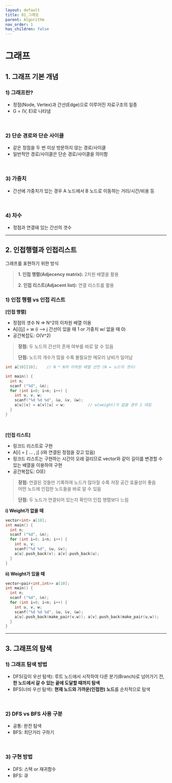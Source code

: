 ```yaml
---
layout: default
title: 01_그래프
parent: Algorithm
nav_order: 1
has_children: false
---
```


# 그래프

## 1. 그래프 기본 개념  

### 1) 그래프란?  
- 정점(Node, Vertex)과 간선(Edge)으로 이루어진 자료구조의 일종  
- G = (V, E)로 나타냄

<br/>

### 2) 단순 경로와 단순 사이클  
- 같은 정점을 두 번 이상 방문하지 않는 경로/사이클  
- 일반적안 경로/사이클은 단순 경로/사이클을 의미함

<br/>

### 3) 가중치  
- 간선에 가중치가 있는 경우 A 노드에서 B 노드로 이동하는 거리/시간/비용 등

<br/>

### 4) 차수  
- 정점과 연결돼 있는 간선의 갯수  

<hr/>

## 2. 인접행렬과 인접리스트  

그래프를 표현하기 위한 방식  

> **1. 인접 행렬(Adjecency matrix):** 2차원 배열을 활용
> 
> **2. 인접 리스트(Adjacent list):** 연결 리스트를 활용

### 1) 인접 행렬 vs 인접 리스트  

**[인접 행렬]**  
- 정점의 갯수 N => N^2의 이차원 배열 이용  
- A[i][j] = w (i --> j 간선이 있을 때 1 or 가중치 w/ 없을 때 0)  
- 공간복잡도: O(V^2)  


> **장점:** 두 노드의 간선의 존재 여부를 바로 알 수 있음
> 
> **단점:** 노드의 개수가 많을 수록 불필요한 메모리 낭비가 일어남

``` c++
int a[10][10];    // N * N의 이차원 배열 선언 (N = 노드의 갯수)

int main() {
  int n;
  scanf ("%d", &n);
  for (int i=0; i<n; i++) {
    int u, v, w;
    scanf("%d %d %d", &u, &v, &w);
    a[u][v] = a[v][u] = w;          // w(weight)가 없을 경우 1 대입
  }
}
```
<br/>

**[인접 리스트]**  
- 링크드 리스트로 구현  
- A[i] = [ ... , j] (i와 연결된 정점을 갖고 있음)  
- 링크드 리스트는 구현하는 시간이 오래 걸리므로 vector와 같이 길이를 변경할 수 있는 배열을 이용하여 구현  
- 공간복잡도: O(E)  


> **장점:** 연결된 것들만 기록하여 노드가 많아질 수록 저장 공간 효율성이 좋음  
> 어떤 노드에 인접한 노드들을 바로 알 수 있음
>   
> **단점:** 두 노드가 연결되어 있는지 확인이 인접 행렬보다 느림


**i) Weight가 없을 때**
``` c++
vector<int> a[10];
int main() {
  int n;
  scanf ("%d", &n);
  for (int i=0; i<n; i++) {
    int u, v;
    scanf("%d %d", &u, &v);
    a[u].push_back(v); a[v].push_back(u);
  }
}
```

**ii) Weight가 있을 때**
``` c++
vector<pair<int,int>> a[10];
int main() {
  int n;
  scanf ("%d", &n);
  for (int i=0; i<n; i++) {
    int u, v, w;
    scanf("%d %d %d", &u, &v, &w);
    a[u].push_back(make_pair(v,w)); a[v].push_back(make_pair(u,w));
  }
}
```

<hr/>

## 3. 그래프의 탐색  

### 1) 그래프 탐색 방법  

- DFS(깊이 우선 탐색): 루트 노드에서 시작하여 다른 분기(Branch)로 넘어가기 전, **한 노드에서 갈 수 있는 끝에 도달할 때까지 탐색**  
- BFS(너비 우선 탐색): **현재 노드와 가까운(인접한) 노드**를 순차적으로 탐색  

<br/>

### 2) DFS vs BFS 사용 구분  
- 공통: 완전 탐색  
- BFS: 최단거리 구하기

<br/>

### 3) 구현 방법  
- DFS: 스택 or 재귀함수  
- BFS: 큐  


